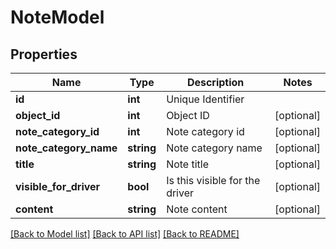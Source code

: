# NoteModel

## Properties
Name | Type | Description | Notes
------------ | ------------- | ------------- | -------------
**id** | **int** | Unique Identifier | 
**object_id** | **int** | Object ID | [optional] 
**note_category_id** | **int** | Note category id | [optional] 
**note_category_name** | **string** | Note category name | [optional] 
**title** | **string** | Note title | [optional] 
**visible_for_driver** | **bool** | Is this visible for the driver | [optional] 
**content** | **string** | Note content | [optional] 

[[Back to Model list]](../README.md#documentation-for-models) [[Back to API list]](../README.md#documentation-for-api-endpoints) [[Back to README]](../README.md)


